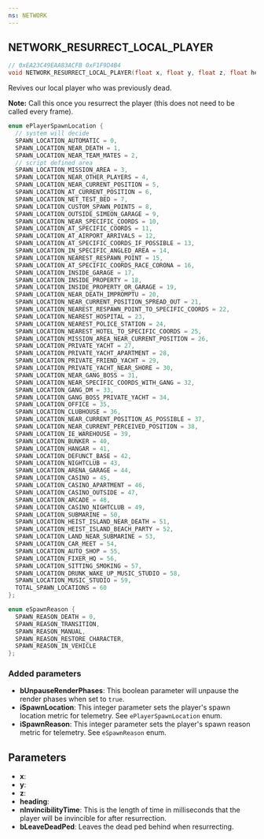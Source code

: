 ```yaml
---
ns: NETWORK
---
```

## NETWORK_RESURRECT_LOCAL_PLAYER

```c
// 0xEA23C49EAA83ACFB 0xF1F9D4B4
void NETWORK_RESURRECT_LOCAL_PLAYER(float x, float y, float z, float heading, cs_type(BOOL) int nInvincibilityTime, BOOL bLeaveDeadPed);
```

Revives our local player who was previously dead.

**Note:** Call this once you resurrect the player (this does not need to be called every frame).

```c
enum ePlayerSpawnLocation {
  // system will decide
  SPAWN_LOCATION_AUTOMATIC = 0,
  SPAWN_LOCATION_NEAR_DEATH = 1,
  SPAWN_LOCATION_NEAR_TEAM_MATES = 2,
  // script defined area
  SPAWN_LOCATION_MISSION_AREA = 3,
  SPAWN_LOCATION_NEAR_OTHER_PLAYERS = 4,
  SPAWN_LOCATION_NEAR_CURRENT_POSITION = 5,
  SPAWN_LOCATION_AT_CURRENT_POSITION = 6,
  SPAWN_LOCATION_NET_TEST_BED = 7,
  SPAWN_LOCATION_CUSTOM_SPAWN_POINTS = 8,
  SPAWN_LOCATION_OUTSIDE_SIMEON_GARAGE = 9,
  SPAWN_LOCATION_NEAR_SPECIFIC_COORDS = 10,
  SPAWN_LOCATION_AT_SPECIFIC_COORDS = 11,
  SPAWN_LOCATION_AT_AIRPORT_ARRIVALS = 12,
  SPAWN_LOCATION_AT_SPECIFIC_COORDS_IF_POSSIBLE = 13,
  SPAWN_LOCATION_IN_SPECIFIC_ANGLED_AREA = 14,
  SPAWN_LOCATION_NEAREST_RESPAWN_POINT = 15,
  SPAWN_LOCATION_AT_SPECIFIC_COORDS_RACE_CORONA = 16,
  SPAWN_LOCATION_INSIDE_GARAGE = 17,
  SPAWN_LOCATION_INSIDE_PROPERTY = 18,
  SPAWN_LOCATION_INSIDE_PROPERTY_OR_GARAGE = 19,
  SPAWN_LOCATION_NEAR_DEATH_IMPROMPTU = 20,
  SPAWN_LOCATION_NEAR_CURRENT_POSITION_SPREAD_OUT = 21,
  SPAWN_LOCATION_NEAREST_RESPAWN_POINT_TO_SPECIFIC_COORDS = 22,
  SPAWN_LOCATION_NEAREST_HOSPITAL = 23,
  SPAWN_LOCATION_NEAREST_POLICE_STATION = 24,
  SPAWN_LOCATION_NEAREST_HOTEL_TO_SPECIFIC_COORDS = 25,
  SPAWN_LOCATION_MISSION_AREA_NEAR_CURRENT_POSITION = 26,
  SPAWN_LOCATION_PRIVATE_YACHT = 27,
  SPAWN_LOCATION_PRIVATE_YACHT_APARTMENT = 28,
  SPAWN_LOCATION_PRIVATE_FRIEND_YACHT = 29,
  SPAWN_LOCATION_PRIVATE_YACHT_NEAR_SHORE = 30,
  SPAWN_LOCATION_NEAR_GANG_BOSS = 31,
  SPAWN_LOCATION_NEAR_SPECIFIC_COORDS_WITH_GANG = 32,
  SPAWN_LOCATION_GANG_DM = 33,
  SPAWN_LOCATION_GANG_BOSS_PRIVATE_YACHT = 34,
  SPAWN_LOCATION_OFFICE = 35,
  SPAWN_LOCATION_CLUBHOUSE = 36,
  SPAWN_LOCATION_NEAR_CURRENT_POSITION_AS_POSSIBLE = 37,
  SPAWN_LOCATION_NEAR_CURRENT_PERCEIVED_POSITION = 38,
  SPAWN_LOCATION_IE_WAREHOUSE = 39,
  SPAWN_LOCATION_BUNKER = 40,
  SPAWN_LOCATION_HANGAR = 41,
  SPAWN_LOCATION_DEFUNCT_BASE = 42,
  SPAWN_LOCATION_NIGHTCLUB = 43,
  SPAWN_LOCATION_ARENA_GARAGE = 44,
  SPAWN_LOCATION_CASINO = 45,
  SPAWN_LOCATION_CASINO_APARTMENT = 46,
  SPAWN_LOCATION_CASINO_OUTSIDE = 47,
  SPAWN_LOCATION_ARCADE = 48,
  SPAWN_LOCATION_CASINO_NIGHTCLUB = 49,
  SPAWN_LOCATION_SUBMARINE = 50,
  SPAWN_LOCATION_HEIST_ISLAND_NEAR_DEATH = 51,
  SPAWN_LOCATION_HEIST_ISLAND_BEACH_PARTY = 52,
  SPAWN_LOCATION_LAND_NEAR_SUBMARINE = 53,
  SPAWN_LOCATION_CAR_MEET = 54,
  SPAWN_LOCATION_AUTO_SHOP = 55,
  SPAWN_LOCATION_FIXER_HQ = 56,
  SPAWN_LOCATION_SITTING_SMOKING = 57,
  SPAWN_LOCATION_DRUNK_WAKE_UP_MUSIC_STUDIO = 58,
  SPAWN_LOCATION_MUSIC_STUDIO = 59,
  TOTAL_SPAWN_LOCATIONS = 60
};
```

```c
enum eSpawnReason {
  SPAWN_REASON_DEATH = 0,
  SPAWN_REASON_TRANSITION,
  SPAWN_REASON_MANUAL,
  SPAWN_REASON_RESTORE_CHARACTER,
  SPAWN_REASON_IN_VEHICLE
};
```

### Added parameters
* **bUnpauseRenderPhases**: This boolean parameter will unpause the render phases when set to `true`.
* **iSpawnLocation**: This integer parameter sets the player's spawn location metric for telemetry. See `ePlayerSpawnLocation` enum.
* **iSpawnReason**: This integer parameter sets the player's spawn reason metric for telemetry. See `eSpawnReason` enum.

## Parameters
* **x**: 
* **y**: 
* **z**: 
* **heading**: 
* **nInvincibilityTime**: This is the length of time in milliseconds that the player will be invincible for after resurrection.
* **bLeaveDeadPed**: Leaves the dead ped behind when resurrecting.


